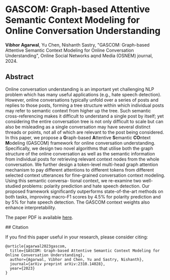 # GASCOM: Graph-based Attentive Semantic Context Modeling for Online Conversation Understanding

**Vibhor Agarwal**, Yu Chen, Nishanth Sastry, "GASCOM: Graph-based Attentive Semantic Context Modeling for Online Conversation Understanding", Online Social Networks aqnd Media (OSNEM) journal, 2024.

## Abstract

Online conversation understanding is an important yet challenging NLP problem which has many useful applications (e.g., hate speech detection). However, online conversations typically unfold over a series of posts and replies to those posts, forming a tree structure within which individual posts may refer to semantic context from higher up the tree. Such semantic cross-referencing makes it difficult to understand a single post by itself; yet considering the entire conversation tree is not only difficult to scale but can also be misleading as a single conversation may have several distinct threads or points, not all of which are relevant to the post being considered. In this paper, we propose a **G**raph-based **A**ttentive **S**emantic **CO**ntext **M**odeling (GASCOM) framework for online conversation understanding. Specifically, we design two novel algorithms that utilise both the graph structure of the online conversation as well as the semantic information from individual posts for retrieving relevant context nodes from the whole conversation. We further design a token-level multi-head graph attention mechanism to pay different attentions to different tokens from different selected context utterances for fine-grained conversation context modeling. Using this semantic conversa- tional context, we re-examine two well-studied problems: polarity prediction and hate speech detection. Our proposed framework significantly outperforms state-of-the-art methods on both tasks, improving macro-F1 scores by 4.5% for polarity prediction and by 5% for hate speech detection. The GASCOM context weights also enhance interpretability.

The paper PDF is available [here](https://arxiv.org/abs/2310.14028).


## Citation

If you find this paper useful in your research, please consider citing:

```
@article{agarwal2023gascom,
  title={GASCOM: Graph-based Attentive Semantic Context Modeling for Online Conversation Understanding},
  author={Agarwal, Vibhor and Chen, Yu and Sastry, Nishanth},
  journal={arXiv preprint arXiv:2310.14028},
  year={2023}
}
```
